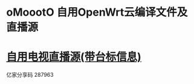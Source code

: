 # oMoootO 自用OpenWrt云编译文件及直播源

# [自用电视直播源(带台标信息)](https://raw.githubusercontent.com/gentle95/oMoooTo/main/oMoooTo.m3u)

亿家分享码
287963
